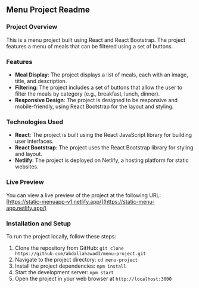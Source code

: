 ## Menu Project Readme

### Project Overview

This is a menu project built using React and React Bootstrap. The project features a menu of meals that can be filtered using a set of buttons.

### Features

- **Meal Display**: The project displays a list of meals, each with an image, title, and description.
- **Filtering**: The project includes a set of buttons that allow the user to filter the meals by category (e.g., breakfast, lunch, dinner).
- **Responsive Design**: The project is designed to be responsive and mobile-friendly, using React Bootstrap for the layout and styling.

### Technologies Used

- **React**: The project is built using the React JavaScript library for building user interfaces.
- **React Bootstrap**: The project uses the React Bootstrap library for styling and layout.
- **Netlify**: The project is deployed on Netlify, a hosting platform for static websites.

### Live Preview

You can view a live preview of the project at the following URL: [https://static-menuapp-v1.netlify.app/](https://static-menu-app.netlify.app/)

### Installation and Setup

To run the project locally, follow these steps:

1. Clone the repository from GitHub: `git clone https://github.com/abdallahawad3/menu-project.git`
2. Navigate to the project directory: `cd menu-project`
3. Install the project dependencies: `npm install`
4. Start the development server: `npm start`
5. Open the project in your web browser at `http://localhost:3000`

